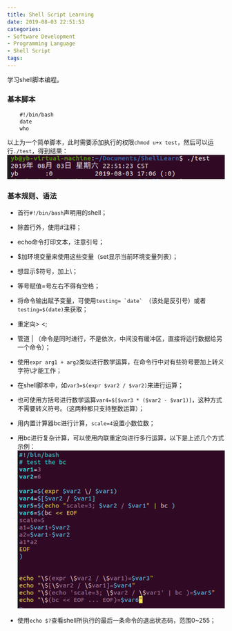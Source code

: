 ```yaml
---
title: Shell Script Learning
date: 2019-08-03 22:51:53
categories:
- Software Development
- Programming Language
- Shell Script
tags:
---
```


学习shell脚本编程。
<!--more-->



### 基本脚本
``` shell
	#!/bin/bash
	date
	who
```
以上为一个简单脚本，此时需要添加执行的权限`chmod u+x test`，然后可以运行`./test`，得到结果：
![easyshell](ShellScriptLearning/firstshell.PNG)

### 基本规则、语法
+ 首行`#!/bin/bash`声明用的shell；
+ 除首行外，使用#注释；
+ echo命令打印文本，注意引号；
+ $加环境变量来使用这些变量（set显示当前环境变量列表）；
+ 想显示$符号，加上\；
+ 等号赋值=号左右不得有空格；
+ 将命令输出赋予变量，可使用``testing= `date` ``（该处是反引号）或者`testing=$(date)`来获取；
+ 重定向> <;
+ 管道 | （命令是同时进行，不是依次，中间没有缓冲区，直接将运行数据给另一个命令）；
+ 使用`expr arg1 + arg2`类似进行数学运算，在命令行中对有些符号要加上转义字符\才能工作；
+ 在shell脚本中，如`var3=$(expr $var2 / $var2)`来进行运算；
+ 也可使用方括号进行数学运算`var4=$[$var3 * ($var2 - $var1)]`，这种方式不需要转义符号。（这两种都只支持整数运算）；
+ 用内置计算器bc进行计算，`scale=4`设置小数位数；
+ 用bc进行复杂计算，可以使用内联重定向进行多行运算，以下是上述几个方式示例：
![几个运算方法示例](ShellScriptLearning/bc.PNG)

+ 使用`echo $?`查看shell所执行的最后一条命令的退出状态码，范围0~255；
